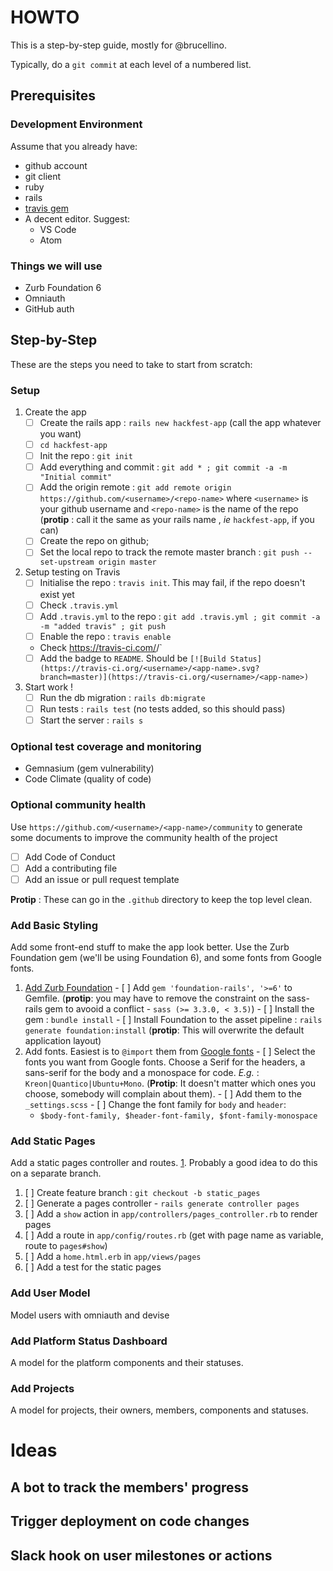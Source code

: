 # HOWTO

This is a step-by-step guide, mostly for @brucellino. 

Typically, do a `git commit` at each level of a numbered list.

## Prerequisites

### Development Environment 

Assume that you already have:

<!-- TODO : add links to how to get these -->
 - github account
 - git client
 - ruby
 - rails
 - [travis gem](https://github.com/travis-ci/travis.rb#readme)
 - A decent editor. Suggest: 
   - VS Code
   - Atom

### Things we will use 

  - Zurb Foundation 6
  - Omniauth
  - GitHub auth

## Step-by-Step 

These are the steps you need to take to start from scratch:

### Setup

  1. Create the app
      - [ ] Create the rails app : `rails new hackfest-app` (call the app whatever you want)
      - [ ] `cd hackfest-app`
      - [ ] Init the repo : `git init`
      - [ ] Add everything and commit : `git add * ; git commit -a -m "Initial commit"`
      - [ ] Add the origin remote : `git add remote origin https://github.com/<username>/<repo-name>` where `<username>` is your github username and `<repo-name>` is the name of the repo (**protip** : call it the same as your rails name , _ie_ `hackfest-app`, if you can)
      - [ ] Create the repo on github;
      - [ ] Set the local repo to track the remote master branch : `git push --set-upstream origin master`
  1. Setup testing on Travis
      - [ ] Initialise the repo : `travis init`. This may fail, if the repo doesn't exist yet <!-- maybe enable first ? -->
      - [ ] Check `.travis.yml`
      - [ ] Add `.travis.yml` to the repo : `git add .travis.yml ; git commit -a -m "added travis" ; git push`
      - [ ] Enable the repo : `travis enable`
      - Check https://travis-ci.com/<username>/<app-name>` 
      - [ ] Add the badge to `README`. Should be `[![Build Status](https://travis-ci.org/<username>/<app-name>.svg?branch=master)](https://travis-ci.org/<username>/<app-name>)`
  1. Start work ! 
      - [ ] Run the db migration : `rails db:migrate`
      - [ ] Run tests : `rails test` (no tests added, so this should pass)
      - [ ] Start the server : `rails s`

### Optional test coverage and monitoring

  - Gemnasium (gem vulnerability)
  - Code Climate (quality of code)

### Optional community health

Use `https://github.com/<username>/<app-name>/community` to generate some documents to improve the community health of the project

  - [ ] Add Code of Conduct
  - [ ] Add a contributing file
  - [ ] Add an issue or pull request template

**Protip** : These can go in the `.github` directory to keep the top level clean.

### Add Basic Styling

Add some front-end stuff to make the app look better. 
Use the Zurb Foundation gem (we'll be using Foundation 6), and some fonts from Google fonts.

  1. [Add Zurb Foundation](https://github.com/zurb/foundation-rails)
    - [ ] Add `gem 'foundation-rails', '>=6'` to Gemfile. (**protip**: you may have to remove the constraint on the sass-rails gem to avooid a conflict - `sass (>= 3.3.0, < 3.5)`)
    - [ ] Install the gem : `bundle install`
    - [ ] Install Foundation to the asset pipeline : `rails generate foundation:install` (**protip**: This will overwrite the default application layout)
  1. Add fonts. Easiest is to `@import` them from [Google fonts](https://fonts.google.com)
    - [ ] Select the fonts you want from Google fonts. Choose a Serif for the headers, a sans-serif for the body and a monospace for code. _E.g._ : `Kreon|Quantico|Ubuntu+Mono`. (**Protip**: It doesn't matter which ones you choose, somebody will complain about them).
    - [ ] Add them to the `_settings.scss`
    - [ ] Change the font family for `body` and `header`: 
      - `$body-font-family, $header-font-family, $font-family-monospace`


### Add Static Pages

Add a static pages controller and routes. [1](http://blog.teamtreehouse.com/static-pages-ruby-rails). Probably a good idea to do this on a separate branch.

  1. [ ] Create feature branch : `git checkout -b static_pages`
  1. [ ] Generate a pages controller - `rails generate controller pages`
  1. [ ] Add a `show` action in `app/controllers/pages_controller.rb` to render pages
  1. [ ] Add a route in `app/config/routes.rb` (get with page name as variable, route to `pages#show`)
  1. [ ] Add a `home.html.erb` in `app/views/pages`
  1. [ ] Add a test for the static pages


### Add User Model

Model users with omniauth and devise

### Add Platform Status Dashboard

A model for the platform components and their statuses.

### Add Projects

A model for projects, their owners, members, components and statuses.

# Ideas

## A bot to track the members' progress

## Trigger deployment on code changes

## Slack hook on user milestones or actions